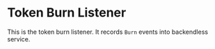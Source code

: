 # Token Burn Listener

This is the token burn listener. It records `Burn` events into backendless service.
